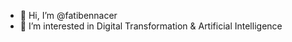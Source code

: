 - 👋 Hi, I’m @fatibennacer
- 👀 I’m interested in Digital Transformation & Artificial Intelligence
<!---
fatibennacer/fatibennacer is a ✨ special ✨ repository because its `README.md` (this file) appears on your GitHub profile.
You can click the Preview link to take a look at your changes.
--->
